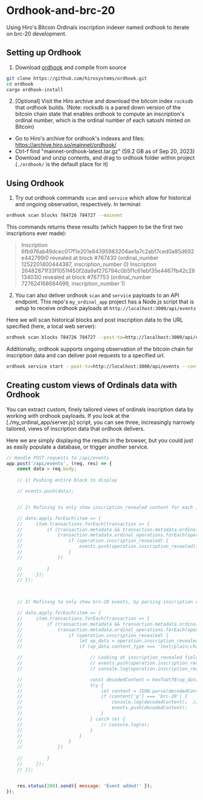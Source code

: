 # Ordhook-and-brc-20

Using Hiro's Bitcoin Ordinals inscription indexer named ordhook to iterate on brc-20 development.

## Setting up Ordhook

1. Download [ordhook](https://github.com/hirosystems/ordhook) and compile from source
```bash
git clone https://github.com/hirosystems/ordhook.git
cd ordhook
cargo ordhook-install
```

2. [Optional] Visit the Hiro archive and download the bitcoin index `rocksdb` that ordhook builds. (Note: rocksdb is a pared down version of the bitcoin chain state that enables ordhook to compute an inscription's ordinal number, which is the ordinal number of each satoshi minted on Bitcoin)
- Go to Hiro's archive for ordhook's indexes and files: https://archive.hiro.so/mainnet/ordhook/
- Ctrl-f find "mainnet-ordhook-latest.tar.gz" (59.2 GB as of Sep 20, 2023)
- Download and unzip contents, and drag to ordhook folder within project (`./ordhook/` is the default place for it)

## Using Ordhook

1. Try out ordhook commands `scan` and `service` which allow for historical and ongoing observation, respectively. In terminal:

```bash
ordhook scan blocks 784726 784727 --mainnet
```

This commands returns these results (which happen to be the first two inscriptions ever made):
> Inscription 6fb976ab49dcec017f1e201e84395983204ae1a7c2abf7ced0a85d692e442799i0 revealed at block #767430 (ordinal_number 1252201400444387, inscription_number 0)
> Inscription 26482871f33f1051f450f2da9af275794c0b5f1c61ebf35e4467fb42c2813403i0 revealed at block #767753 (ordinal_number 727624168684699, inscription_number 1) 


2. You can also deliver ordhook `scan` and `service` payloads to an API endpoint. This repo's `my_ordinal_app` project has a Node.js script that is setup to receive ordhook payloads at `http://localhost:3000/api/events`


Here we will scan historical blocks and post inscription data to the URL specified (here, a local web server):
```bash
ordhook scan blocks 784726 784727 --post-to=http://localhost:3000/api/events --config-path=./Ordhook.toml
```

Additionally, ordhook supports ongoing observation of the bitcoin chain for inscription data and can deliver post requests to a specified url.

```bash
ordhook service start --post-to=http://localhost:3000/api/events --config-path=./Ordhook.toml
```

## Creating custom views of Ordinals data with Ordhook

You can extract custom, finely tailored views of ordinals inscription data by working with  ordhook payloads. If you look at the [./my_ordinal_app/server.js] script, you can see three, increasingly narrowly tailored, views of inscription data that ordhook delivers. 

Here we are simply displaying the results in the browser, but you could just as easily populate a database, or trigger another service.

```JavaScript
// Handle POST requests to /api/events
app.post('/api/events', (req, res) => {
    const data = req.body;
    
    // 1) Pushing entire block to display

    // events.push(data);


    // 2) Refining to only show inscription_revealed content for each inscription in a block

    // data.apply.forEach(item => {
    //     item.transactions.forEach(transaction => {
    //         if (transaction.metadata && transaction.metadata.ordinal_operations) {
    //             transaction.metadata.ordinal_operations.forEach(operation => {
    //                 if (operation.inscription_revealed) {
    //                     events.push(operation.inscription_revealed);
    //                 }
    //             })
                
    //         }
    //     });
    // });
    


    // 3) Refining to only show brc-20 events, by parsing inscription content_type field and decoding raw hexadecimal data

    // data.apply.forEach(item => {
    //     item.transactions.forEach(transaction => {
    //         if (transaction.metadata && transaction.metadata.ordinal_operations) {
    //             transaction.metadata.ordinal_operations.forEach(operation => {
    //                 if (operation.inscription_revealed) {
    //                     let op_data = operation.inscription_revealed;
    //                     if (op_data.content_type === 'text/plain;charset=utf-8') {

    //                         // Looking at inscription_revealed fields:
    //                         // events.push(operation.inscription_revealed);
    //                         // console.log(operation.inscription_revealed);

    //                         const decodedContent = hexToUtf8(op_data.content_bytes);
    //                         try {
    //                             let content = JSON.parse(decodedContent);
    //                             if (content['p'] === 'brc-20') {
    //                                 console.log(decodedContent);  // Outputs: 9214
    //                                 events.push(decodedContent);
    //                             }
    //                         } catch (e) {
    //                             // console.log(e);
    //                         }
    //                     }
    //                 }
    //             })
                
    //         }
    //     });
    // });


    res.status(200).send({ message: 'Event added!' });
});
```